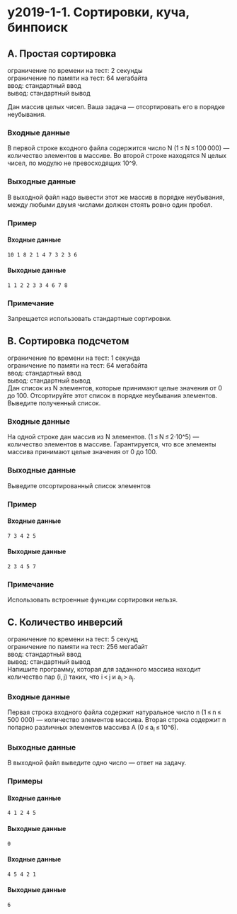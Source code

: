 # y2019-1-1. Сортировки, куча, бинпоиск  

## A. Простая сортировка  
ограничение по времени на тест: 2 секунды  
ограничение по памяти на тест: 64 мегабайта  
ввод: стандартный ввод  
вывод: стандартный вывод  

Дан массив целых чисел. Ваша задача — отсортировать его в порядке неубывания.  

### Входные данные  
В первой строке входного файла содержится число N (1 ≤ N ≤ 100 000) — количество элементов в массиве. Во второй строке находятся N целых чисел, по модулю не превосходящих 10^9.  

### Выходные данные  
В выходной файл надо вывести этот же массив в порядке неубывания, между любыми двумя числами должен стоять ровно один пробел.  

### Пример  
#### Входные данные
`10
1 8 2 1 4 7 3 2 3 6` 

#### Выходные данные
`1 1 2 2 3 3 4 6 7 8`

### Примечание
Запрещается использовать стандартные сортировки.


## B. Сортировка подсчетом
ограничение по времени на тест: 1 секунда  
ограничение по памяти на тест: 64 мегабайта  
ввод: стандартный ввод  
вывод: стандартный вывод  
Дан список из N элементов, которые принимают целые значения от 0 до 100. Отсортируйте этот список в порядке неубывания элементов. Выведите полученный список.

### Входные данные
На одной строке дан массив из N элементов. (1 ≤ N ≤ 2·10^5) — количество элементов в массиве. Гарантируется, что все элементы массива принимают целые значения от 0 до 100.

### Выходные данные
Выведите отсортированный список элeментов

### Пример
#### Входные данные
`7 3 4 2 5`
#### Выходные данные
`2 3 4 5 7`
### Примечание
Использовать встроенные функции сортировки нельзя.


## C. Количество инверсий
ограничение по времени на тест: 5 секунд  
ограничение по памяти на тест: 256 мегабайт  
ввод: стандартный ввод  
вывод: стандартный вывод  
Напишите программу, которая для заданного массива  находит количество пар (i, j) таких, что i < j и a<sub>i</sub> > a<sub>j</sub>.

### Входные данные
Первая строка входного файла содержит натуральное число n (1 ≤ n ≤ 500 000) — количество элементов массива. Вторая строка содержит n попарно различных элементов массива A (0 ≤ a<sub>i</sub> ≤ 10^6).

### Выходные данные
В выходной файл выведите одно число — ответ на задачу.

### Примеры
#### Входные данные
`4
1 2 4 5`
#### Выходные данные
`0`
#### Входные данные
`4
5 4 2 1`
#### Выходные данные
`6`
